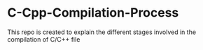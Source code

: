 # C-Cpp-Compilation-Process
This repo is created to explain the different stages involved in the compilation of C/C++ file
